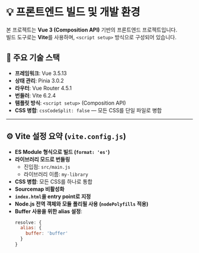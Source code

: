 # 💡 프론트엔드 빌드 및 개발 환경

본 프로젝트는 **Vue 3 (Composition API)** 기반의 프론트엔드 프로젝트입니다.  
빌드 도구로는 **Vite**를 사용하며, `<script setup>` 방식으로 구성되어 있습니다.

## 📁 주요 기술 스택

- **프레임워크**: Vue 3.5.13
- **상태 관리**: Pinia 3.0.2
- **라우터**: Vue Router 4.5.1
- **번들러**: Vite 6.2.4
- **템플릿 방식**: `<script setup>` (Composition API)
- **CSS 병합**: `cssCodeSplit: false` — 모든 CSS를 단일 파일로 병합

---

## ⚙️ Vite 설정 요약 (`vite.config.js`)

- **ES Module 형식으로 빌드 (`format: 'es'`)**
- **라이브러리 모드로 번들링**
  - 진입점: `src/main.js`
  - 라이브러리 이름: `my-library`
- **CSS 병합**: 모든 CSS를 하나로 통합
- **Sourcemap 비활성화**
- **`index.html`을 entry point로 지정**
- **Node.js 전역 객체와 모듈 폴리필 사용 (`nodePolyfills` 적용)**
- **Buffer 사용을 위한 alias 설정**:
  ```js
  resolve: {
    alias: {
      buffer: 'buffer'
    }
  }
